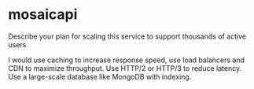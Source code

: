# mosaicapi

Describe your plan for scaling this service to support thousands of active users

I would use caching to increase response speed, use load balancers and CDN to maximize throughput. Use HTTP/2 or HTTP/3 to reduce latency. Use a large-scale database like MongoDB with indexing.
